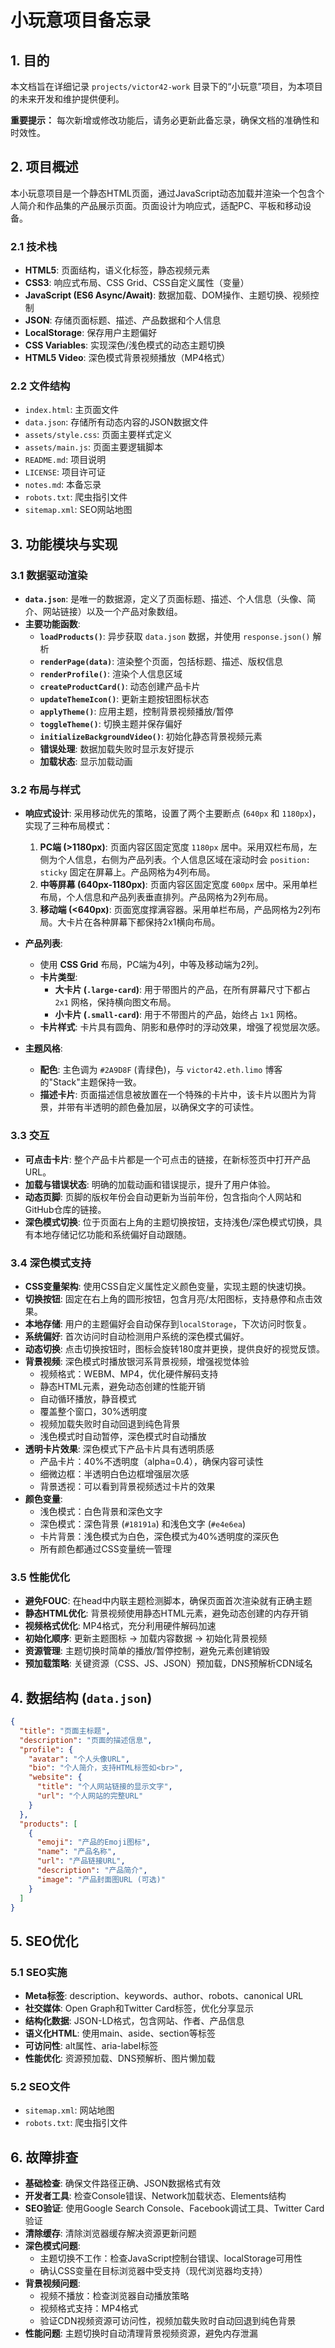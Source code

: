 # 小玩意项目备忘录

## 1. 目的

本文档旨在详细记录 `projects/victor42-work` 目录下的“小玩意”项目，为本项目的未来开发和维护提供便利。

**重要提示：** 每次新增或修改功能后，请务必更新此备忘录，确保文档的准确性和时效性。

## 2. 项目概述

本小玩意项目是一个静态HTML页面，通过JavaScript动态加载并渲染一个包含个人简介和作品集的产品展示页面。页面设计为响应式，适配PC、平板和移动设备。

### 2.1 技术栈

- **HTML5**: 页面结构，语义化标签，静态视频元素
- **CSS3**: 响应式布局、CSS Grid、CSS自定义属性（变量）
- **JavaScript (ES6 Async/Await)**: 数据加载、DOM操作、主题切换、视频控制
- **JSON**: 存储页面标题、描述、产品数据和个人信息
- **LocalStorage**: 保存用户主题偏好
- **CSS Variables**: 实现深色/浅色模式的动态主题切换
- **HTML5 Video**: 深色模式背景视频播放（MP4格式）

### 2.2 文件结构

- `index.html`: 主页面文件
- `data.json`: 存储所有动态内容的JSON数据文件
- `assets/style.css`: 页面主要样式定义
- `assets/main.js`: 页面主要逻辑脚本
- `README.md`: 项目说明
- `LICENSE`: 项目许可证
- `notes.md`: 本备忘录
- `robots.txt`: 爬虫指引文件
- `sitemap.xml`: SEO网站地图

## 3. 功能模块与实现

### 3.1 数据驱动渲染

- **`data.json`**: 是唯一的数据源，定义了页面标题、描述、个人信息（头像、简介、网站链接）以及一个产品对象数组。
- **主要功能函数**:
    - **`loadProducts()`**: 异步获取 `data.json` 数据，并使用 `response.json()` 解析
    - **`renderPage(data)`**: 渲染整个页面，包括标题、描述、版权信息
    - **`renderProfile()`**: 渲染个人信息区域
    - **`createProductCard()`**: 动态创建产品卡片
    - **`updateThemeIcon()`**: 更新主题按钮图标状态
    - **`applyTheme()`**: 应用主题，控制背景视频播放/暂停
    - **`toggleTheme()`**: 切换主题并保存偏好
    - **`initializeBackgroundVideo()`**: 初始化静态背景视频元素
    - **错误处理**: 数据加载失败时显示友好提示
    - **加载状态**: 显示加载动画

### 3.2 布局与样式

- **响应式设计**: 采用移动优先的策略，设置了两个主要断点 (`640px` 和 `1180px`)，实现了三种布局模式：
    1.  **PC端 (>1180px)**: 页面内容区固定宽度 `1180px` 居中。采用双栏布局，左侧为个人信息，右侧为产品列表。个人信息区域在滚动时会 `position: sticky` 固定在屏幕上。产品网格为4列布局。
    2.  **中等屏幕 (640px-1180px)**: 页面内容区固定宽度 `600px` 居中。采用单栏布局，个人信息和产品列表垂直排列。产品网格为2列布局。
    3.  **移动端 (<640px)**: 页面宽度撑满容器。采用单栏布局，产品网格为2列布局。大卡片在各种屏幕下都保持2x1横向布局。

- **产品列表**:
    - 使用 **CSS Grid** 布局，PC端为4列，中等及移动端为2列。
    - **卡片类型**:
        - **大卡片 (`.large-card`)**: 用于带图片的产品，在所有屏幕尺寸下都占 `2x1` 网格，保持横向图文布局。
        - **小卡片 (`.small-card`)**: 用于不带图片的产品，始终占 `1x1` 网格。
    - **卡片样式**: 卡片具有圆角、阴影和悬停时的浮动效果，增强了视觉层次感。

- **主题风格**:
    - **配色**: 主色调为 `#2A9D8F` (青绿色)，与 `victor42.eth.limo` 博客的"Stack"主题保持一致。
    - **描述卡片**: 页面描述信息被放置在一个特殊的卡片中，该卡片以图片为背景，并带有半透明的颜色叠加层，以确保文字的可读性。

### 3.3 交互

- **可点击卡片**: 整个产品卡片都是一个可点击的链接，在新标签页中打开产品URL。
- **加载与错误状态**: 明确的加载动画和错误提示，提升了用户体验。
- **动态页脚**: 页脚的版权年份会自动更新为当前年份，包含指向个人网站和GitHub仓库的链接。
- **深色模式切换**: 位于页面右上角的主题切换按钮，支持浅色/深色模式切换，具有本地存储记忆功能和系统偏好自动跟随。

### 3.4 深色模式支持

- **CSS变量架构**: 使用CSS自定义属性定义颜色变量，实现主题的快速切换。
- **切换按钮**: 固定在右上角的圆形按钮，包含月亮/太阳图标，支持悬停和点击效果。
- **本地存储**: 用户的主题偏好会自动保存到`localStorage`，下次访问时恢复。
- **系统偏好**: 首次访问时自动检测用户系统的深色模式偏好。
- **动态切换**: 点击切换按钮时，图标会旋转180度并更换，提供良好的视觉反馈。
- **背景视频**: 深色模式时播放银河系背景视频，增强视觉体验
    - 视频格式：WEBM、MP4，优化硬件解码支持
    - 静态HTML元素，避免动态创建的性能开销
    - 自动循环播放，静音模式
    - 覆盖整个窗口，30%透明度
    - 视频加载失败时自动回退到纯色背景
    - 浅色模式时自动暂停，深色模式时自动播放
- **透明卡片效果**: 深色模式下产品卡片具有透明质感
    - 产品卡片：40%不透明度（alpha=0.4），确保内容可读性
    - 细微边框：半透明白色边框增强层次感
    - 背景透视：可以看到背景视频透过卡片的效果
- **颜色变量**:
    - 浅色模式：白色背景和深色文字
    - 深色模式：深色背景 (`#18191a`) 和浅色文字 (`#e4e6ea`)
    - 卡片背景：浅色模式为白色，深色模式为40%透明度的深灰色
    - 所有颜色都通过CSS变量统一管理

### 3.5 性能优化

- **避免FOUC**: 在head中内联主题检测脚本，确保页面首次渲染就有正确主题
- **静态HTML优化**: 背景视频使用静态HTML元素，避免动态创建的内存开销
- **视频格式优化**: MP4格式，充分利用硬件解码加速
- **初始化顺序**: 更新主题图标 → 加载内容数据 → 初始化背景视频
- **资源管理**: 主题切换时简单的播放/暂停控制，避免元素创建销毁
- **预加载策略**: 关键资源（CSS、JS、JSON）预加载，DNS预解析CDN域名

## 4. 数据结构 (`data.json`)

```json
{
  "title": "页面主标题",
  "description": "页面的描述信息",
  "profile": {
    "avatar": "个人头像URL",
    "bio": "个人简介，支持HTML标签如<br>",
    "website": {
      "title": "个人网站链接的显示文字",
      "url": "个人网站的完整URL"
    }
  },
  "products": [
    {
      "emoji": "产品的Emoji图标",
      "name": "产品名称",
      "url": "产品链接URL",
      "description": "产品简介",
      "image": "产品封面图URL (可选)"
    }
  ]
}
```

## 5. SEO优化

### 5.1 SEO实施

- **Meta标签**: description、keywords、author、robots、canonical URL
- **社交媒体**: Open Graph和Twitter Card标签，优化分享显示
- **结构化数据**: JSON-LD格式，包含网站、作者、产品信息
- **语义化HTML**: 使用main、aside、section等标签
- **可访问性**: alt属性、aria-label标签
- **性能优化**: 资源预加载、DNS预解析、图片懒加载

### 5.2 SEO文件

- `sitemap.xml`: 网站地图
- `robots.txt`: 爬虫指引文件

## 6. 故障排查

- **基础检查**: 确保文件路径正确、JSON数据格式有效
- **开发者工具**: 检查Console错误、Network加载状态、Elements结构
- **SEO验证**: 使用Google Search Console、Facebook调试工具、Twitter Card验证
- **清除缓存**: 清除浏览器缓存解决资源更新问题
- **深色模式问题**:
    - 主题切换不工作：检查JavaScript控制台错误、localStorage可用性
    - 确认CSS变量在目标浏览器中受支持（现代浏览器均支持）
- **背景视频问题**:
    - 视频不播放：检查浏览器自动播放策略
    - 视频格式支持：MP4格式
    - 验证CDN视频资源可访问性，视频加载失败时自动回退到纯色背景
- **性能问题**: 主题切换时自动清理背景视频资源，避免内存泄漏
